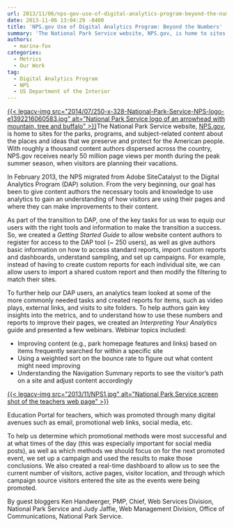 ```yaml
---
url: 2013/11/06/nps-gov-use-of-digital-analytics-program-beyond-the-numbers.md
date: 2013-11-06 13:04:29 -0400
title: 'NPS.gov Use of Digital Analytics Program: Beyond the Numbers'
summary: 'The National Park Service website, NPS.gov, is home to sites for the parks, programs, and subject-related content about the places and ideas that we preserve and protect for the American people. With roughly a thousand content authors dispersed across the country,'
authors:
  - marina-fox
categories:
  - Metrics
  - Our Work
tag:
  - Digital Analytics Program
  - NPS
  - US Department of the Interior
---
```


[{{< legacy-img src="2014/07/250-x-328-National-Park-Service-NPS-logo-e1392216060583.jpg" alt="National Park Service logo of an arrowhead with mountain, tree and buffalo" >}}](https://s3.amazonaws.com/sitesusa/wp-content/uploads/sites/212/2013/11/NPS-logo.jpg)The National Park Service website, [NPS.gov](http://www.nps.gov/), is home to sites for the parks, programs, and subject-related content about the places and ideas that we preserve and protect for the American people. With roughly a thousand content authors dispersed across the country, NPS.gov receives nearly 50 million page views per month during the peak summer season, when visitors are planning their vacations.

In February 2013, the NPS migrated from Adobe SiteCatalyst to the Digital Analytics Program (DAP) solution. From the very beginning, our goal has been to give content authors the necessary tools and knowledge to use analytics to gain an understanding of how visitors are using their pages and where they can make improvements to their content.

As part of the transition to DAP, one of the key tasks for us was to equip our users with the right tools and information to make the transition a success. So, we created a _Getting Started Guide_ to allow website content authors to register for access to the DAP tool (~ 250 users), as well as give authors basic information on how to access standard reports, import custom reports and dashboards, understand sampling, and set up campaigns. For example, instead of having to create custom reports for each individual site, we can allow users to import a shared custom report and then modify the filtering to match their sites.

To further help our DAP users, an analytics team looked at some of the more commonly needed tasks and created reports for items, such as video plays, external links, and visits to site folders. To help authors gain key insights into the metrics, and to understand how to use these numbers and reports to improve their pages, we created an _Interpreting Your Analytics_ guide and presented a few webinars. Webinar topics included:

  * Improving content (e.g., park homepage features and links) based on items frequently searched for within a specific site
  * Using a weighted sort on the bounce rate to figure out what content might need improving
  * Understanding the Navigation Summary reports to see the visitor’s path on a site and adjust content accordingly

[{{< legacy-img src="2013/11/NPS1.jpg" alt="National Park Service screen shot of the teachers web page" >}}](https://s3.amazonaws.com/sitesusa/wp-content/uploads/sites/212/2013/11/NPS1.jpg)

Education Portal for teachers, which was promoted through many digital avenues such as email, promotional web links, social media, etc.

To help us determine which promotional methods were most successful and at what times of the day (this was especially important for social media posts), as well as which methods we should focus on for the next promoted event, we set up a campaign and used the results to make those conclusions. We also created a real-time dashboard to allow us to see the current number of visitors, active pages, visitor location, and through which campaign source visitors entered the site as the events were being promoted.

By guest bloggers Ken Handwerger, PMP, Chief, Web Services Division, National Park Service and Judy Jaffie, Web Management Division, Office of Communications, National Park Service.